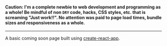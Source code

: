 
#### Caution: I'm a complete newbie to web development and programming as a whole! Be mindful of non `DRY` code, hacks, CSS styles, etc. that is screaming __"Just work!!"__. No attention was paid to page load times, bundle sizes and responsiveness as a whole. 
___
A basic coming soon page built using [create-react-app](https://github.com/facebook/create-react-app).
